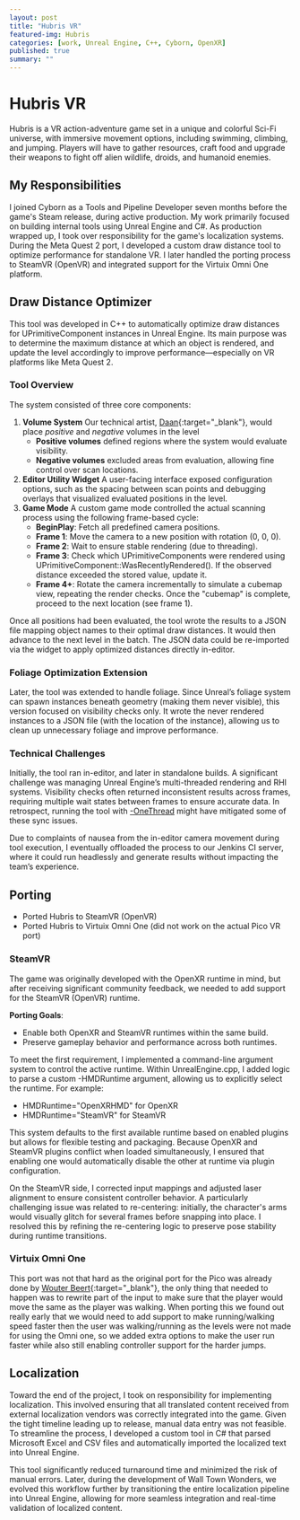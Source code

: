 ```yaml
---
layout: post
title: "Hubris VR"
featured-img: Hubris
categories: [work, Unreal Engine, C++, Cyborn, OpenXR]
published: true
summary: ""
---
```


# Hubris VR
Hubris is a VR action-adventure game set in a unique and colorful Sci-Fi universe, with immersive movement options, including swimming, climbing, and jumping. Players will have to gather resources, craft food and upgrade their weapons to fight off alien wildlife, droids, and humanoid enemies.

## My Responsibilities 

I joined Cyborn as a Tools and Pipeline Developer seven months before the game's Steam release, during active production. My work primarily focused on building internal tools using Unreal Engine and C#. As production wrapped up, I took over responsibility for the game's localization systems. During the Meta Quest 2 port, I developed a custom draw distance tool to optimize performance for standalone VR. I later handled the porting process to SteamVR (OpenVR) and integrated support for the Virtuix Omni One platform.


## Draw Distance Optimizer

This tool was developed in C++ to automatically optimize draw distances for UPrimitiveComponent instances in Unreal Engine. Its main purpose was to determine the maximum distance at which an object is rendered, and update the level accordingly to improve performance—especially on VR platforms like Meta Quest 2.

### Tool Overview 
The system consisted of three core components:

1. **Volume System**
    Our technical artist, [Daan](https://www.linkedin.com/in/daanmeysman/){:target="_blank"}, would place *positive* and *negative* volumes in the level
    - **Positive volumes** defined regions where the system would evaluate visibility.
    - **Negative volumes** excluded areas from evaluation, allowing fine control over scan locations.
2. **Editor Utility Widget**
    A user-facing interface exposed configuration options, such as the spacing between scan points and debugging overlays that visualized evaluated positions in the level.
3. **Game Mode**
    A custom game mode controlled the actual scanning process using the following frame-based cycle:
    - **BeginPlay**: Fetch all predefined camera positions.
    - **Frame 1**: Move the camera to a new position with rotation (0, 0, 0).
    - **Frame 2**: Wait to ensure stable rendering (due to threading).
    - **Frame 3**: Check which UPrimitiveComponents were rendered using UPrimitiveComponent::WasRecentlyRendered(). If the observed distance exceeded the stored value, update it.
    - **Frame 4+**: Rotate the camera incrementally to simulate a cubemap view, repeating the render checks. Once the "cubemap" is complete, proceed to the next location (see frame 1).

Once all positions had been evaluated, the tool wrote the results to a JSON file mapping object names to their optimal draw distances. It would then advance to the next level in the batch. The JSON data could be re-imported via the widget to apply optimized distances directly in-editor.

### Foliage Optimization Extension
Later, the tool was extended to handle foliage. Since Unreal’s foliage system can spawn instances beneath geometry (making them never visible), this version focused on visibility checks only. It wrote the never rendered instances to a JSON file (with the location of the instance), allowing us to clean up unnecessary foliage and improve performance.

### Technical Challenges

Initially, the tool ran in-editor, and later in standalone builds. A significant challenge was managing Unreal Engine’s multi-threaded rendering and RHI systems. Visibility checks often returned inconsistent results across frames, requiring multiple wait states between frames to ensure accurate data. In retrospect, running the tool with [-OneThread](https://unreal-garden.com/docs/command-line-arguments/#onethread) might have mitigated some of these sync issues.

Due to complaints of nausea from the in-editor camera movement during tool execution, I eventually offloaded the process to our Jenkins CI server, where it could run headlessly and generate results without impacting the team’s experience.

## Porting 
- Ported Hubris to SteamVR (OpenVR)
- Ported Hubris to Virtuix Omni One (did not work on the actual Pico VR port) 

### SteamVR
The game was originally developed with the OpenXR runtime in mind, but after receiving significant community feedback, we needed to add support for the SteamVR (OpenVR) runtime.

**Porting Goals**:
- Enable both OpenXR and SteamVR runtimes within the same build.
- Preserve gameplay behavior and performance across both runtimes.

To meet the first requirement, I implemented a command-line argument system to control the active runtime. Within UnrealEngine.cpp, I added logic to parse a custom -HMDRuntime argument, allowing us to explicitly select the runtime. For example:

- HMDRuntime="OpenXRHMD" for OpenXR
- HMDRuntime="SteamVR" for SteamVR

This system defaults to the first available runtime based on enabled plugins but allows for flexible testing and packaging. Because OpenXR and SteamVR plugins conflict when loaded simultaneously, I ensured that enabling one would automatically disable the other at runtime via plugin configuration.

On the SteamVR side, I corrected input mappings and adjusted laser alignment to ensure consistent controller behavior.
A particularly challenging issue was related to re-centering: initially, the character's arms would visually glitch for several frames before snapping into place. I resolved this by refining the re-centering logic to preserve pose stability during runtime transitions.


### Virtuix Omni One 

This port was not that hard as the original port for the Pico was already done by [Wouter Beert](https://www.linkedin.com/in/wouter-beert/){:target="_blank"}, the only thing that needed to happen was to rewrite part of the input to make sure that the player would move the same as the player was walking. When porting this we found out really early that we would need to add support to make running/walking speed faster then the user was walking/running as the levels were not made for using the Omni one, so we added extra options to make the user run faster while also still enabling controller support for the harder jumps. 


## Localization

Toward the end of the project, I took on responsibility for implementing localization. This involved ensuring that all translated content received from external localization vendors was correctly integrated into the game. Given the tight timeline leading up to release, manual data entry was not feasible. To streamline the process, I developed a custom tool in C# that parsed Microsoft Excel and CSV files and automatically imported the localized text into Unreal Engine.

This tool significantly reduced turnaround time and minimized the risk of manual errors. Later, during the development of Wall Town Wonders, we evolved this workflow further by transitioning the entire localization pipeline into Unreal Engine, allowing for more seamless integration and real-time validation of localized content.

